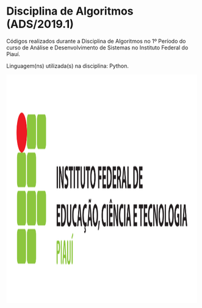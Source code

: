 # Disciplina de Algoritmos (ADS/2019.1)

Códigos realizados durante a Disciplina de Algoritmos
no 1º Período do curso de Análise e Desenvolvimento de Sistemas no Instituto Federal do Piauí.

Linguagem(ns) utilizada(s) na disciplina: Python.

<img src="https://github.com/jhiltonsantos/ADS-Algoritmos-IFPI/blob/master/ifpilogo.png" height="600" width="500">

